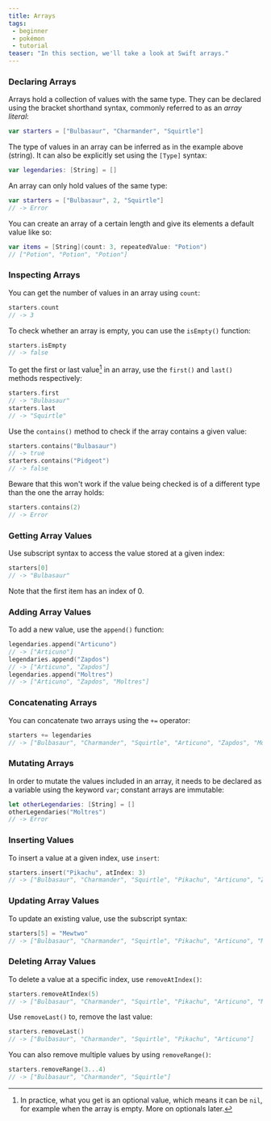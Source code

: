 ```yaml
---
title: Arrays
tags:
 - beginner
 - pokémon
 - tutorial
teaser: "In this section, we'll take a look at Swift arrays."
---
```


### Declaring Arrays

Arrays hold a collection of values with the same type. They can be declared using the bracket shorthand syntax, commonly referred to as an *array literal*:

~~~swift
var starters = ["Bulbasaur", "Charmander", "Squirtle"]
~~~

The type of values in an array can be inferred as in the example above (string).
It can also be explicitly set using the `[Type]` syntax:

~~~swift
var legendaries: [String] = []
~~~

An array can only hold values of the same type:

~~~swift
var starters = ["Bulbasaur", 2, "Squirtle"]
// -> Error
~~~

You can create an array of a certain length and give its elements a default value like so:

~~~swift
var items = [String](count: 3, repeatedValue: "Potion")
// ["Potion", "Potion", "Potion"]
~~~

### Inspecting Arrays

You can get the number of values in an array using `count`:

~~~swift
starters.count
// -> 3
~~~

To check whether an array is empty, you can use the `isEmpty()` function:

~~~swift
starters.isEmpty
// -> false
~~~

To get the first or last value[^1] in an array, use the `first()` and `last()` methods respectively:

~~~swift
starters.first
// -> "Bulbasaur"
starters.last
// -> "Squirtle"
~~~

Use the `contains()` method to check if the array contains a given value:

~~~swift
starters.contains("Bulbasaur")
// -> true
starters.contains("Pidgeot")
// -> false
~~~

Beware that this won't work if the value being checked is of a different type than the one the array holds:

~~~swift
starters.contains(2)
// -> Error
~~~

### Getting Array Values

Use subscript syntax to access the value stored at a given index:

~~~swift
starters[0]
// -> "Bulbasaur"
~~~

Note that the first item has an index of 0.

### Adding Array Values

To add a new value, use the `append()` function:

~~~swift
legendaries.append("Articuno")
// -> ["Articuno"]
legendaries.append("Zapdos")
// -> ["Articuno", "Zapdos"]
legendaries.append("Moltres")
// -> ["Articuno", "Zapdos", "Moltres"]
~~~

### Concatenating Arrays

You can concatenate two arrays using the `+=` operator:

~~~swift
starters += legendaries
// -> ["Bulbasaur", "Charmander", "Squirtle", "Articuno", "Zapdos", "Moltres"]
~~~

### Mutating Arrays

In order to mutate the values included in an array, it needs to be declared as a variable using the
keyword `var`; constant arrays are immutable:

~~~swift
let otherLegendaries: [String] = []
otherLegendaries("Moltres")
// -> Error
~~~

### Inserting Values

To insert a value at a given index, use `insert`:

~~~swift
starters.insert("Pikachu", atIndex: 3)
// -> ["Bulbasaur", "Charmander", "Squirtle", "Pikachu", "Articuno", "Zapdos", "Moltres"]
~~~

### Updating Array Values

To update an existing value, use the subscript syntax:

~~~swift
starters[5] = "Mewtwo"
// -> ["Bulbasaur", "Charmander", "Squirtle", "Pikachu", "Articuno", "Mewtwo", "Moltres"]
~~~

### Deleting Array Values

To delete a value at a specific index, use `removeAtIndex()`:

~~~swift
starters.removeAtIndex(5)
// -> ["Bulbasaur", "Charmander", "Squirtle", "Pikachu", "Articuno", "Moltres"]
~~~

Use `removeLast()` to, remove the last value:

~~~swift
starters.removeLast()
// -> ["Bulbasaur", "Charmander", "Squirtle", "Pikachu", "Articuno"]
~~~

You can also remove multiple values by using `removeRange()`:

~~~swift
starters.removeRange(3...4)
// -> ["Bulbasaur", "Charmander", "Squirtle"]
~~~

[^1]: In practice, what you get is an optional value, which means it can be `nil`, for example when the array is empty. More on optionals later.
